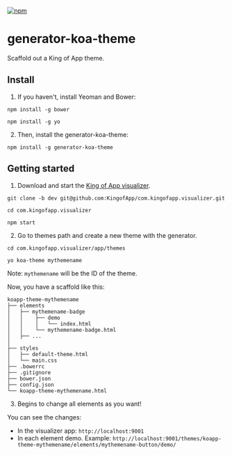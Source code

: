 [![npm](https://img.shields.io/npm/v/generator-koa-theme.svg)](https://www.npmjs.com/package/generator-koa-theme)

# generator-koa-theme

Scaffold out a King of App theme.

## Install

1. If you haven't, install Yeoman and Bower:

  ```
  npm install -g bower
  ```

  ```
  npm install -g yo
  ```

2. Then, install the generator-koa-theme:

  ```
  npm install -g generator-koa-theme
  ```

## Getting started

1. Download and start the [King of App visualizer](https://github.com/KingofApp/com.kingofapp.visualizer).

  ```
  git clone -b dev git@github.com:KingofApp/com.kingofapp.visualizer.git
  ```

  ```
  cd com.kingofapp.visualizer
  ```

  ```
  npm start
  ```

2. Go to themes path and create a new theme with the generator.

  ```
  cd com.kingofapp.visualizer/app/themes
  ```

  ```
  yo koa-theme mythemename
  ```

  Note: `mythemename` will be the ID of the theme.

  Now, you have a scaffold like this:

  ```
  koapp-theme-mythemename
  ├── elements
  │   ├── mythemename-badge
  │   │    ├── demo
  │   │    │   └── index.html
  │   │    └── mythemename-badge.html
  │   ├── ...
  │
  ├── styles
  │   ├── default-theme.html
  │   └── main.css
  ├── .bowerrc
  ├── .gitignore
  ├── bower.json
  ├── config.json
  └── koapp-theme-mythemename.html
  ```

3. Begins to change all elements as you want!

You can see the changes:
* In the visualizer app: `http://localhost:9001`
* In each element demo. Example: `http://localhost:9001/themes/koapp-theme-mythemename/elements/mythemename-button/demo/`
